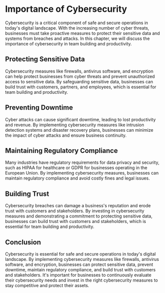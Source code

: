 Importance of Cybersecurity
=============================================================================================

Cybersecurity is a critical component of safe and secure operations in today's digital landscape. With the increasing number of cyber threats, businesses must take proactive measures to protect their sensitive data and systems from breaches and attacks. In this chapter, we will discuss the importance of cybersecurity in team building and productivity.

Protecting Sensitive Data
-------------------------

Cybersecurity measures like firewalls, antivirus software, and encryption can help protect businesses from cyber threats and prevent unauthorized access to sensitive data. By safeguarding sensitive data, businesses can build trust with customers, partners, and employees, which is essential for team building and productivity.

Preventing Downtime
-------------------

Cyber attacks can cause significant downtime, leading to lost productivity and revenue. By implementing cybersecurity measures like intrusion detection systems and disaster recovery plans, businesses can minimize the impact of cyber attacks and ensure business continuity.

Maintaining Regulatory Compliance
---------------------------------

Many industries have regulatory requirements for data privacy and security, such as HIPAA for healthcare or GDPR for businesses operating in the European Union. By implementing cybersecurity measures, businesses can maintain regulatory compliance and avoid costly fines and legal issues.

Building Trust
--------------

Cybersecurity breaches can damage a business's reputation and erode trust with customers and stakeholders. By investing in cybersecurity measures and demonstrating a commitment to protecting sensitive data, businesses can build trust with customers and stakeholders, which is essential for team building and productivity.

Conclusion
----------

Cybersecurity is essential for safe and secure operations in today's digital landscape. By implementing cybersecurity measures like firewalls, antivirus software, and encryption, businesses can protect sensitive data, prevent downtime, maintain regulatory compliance, and build trust with customers and stakeholders. It's important for businesses to continuously evaluate their cybersecurity needs and invest in the right cybersecurity measures to stay competitive and protect their assets.
